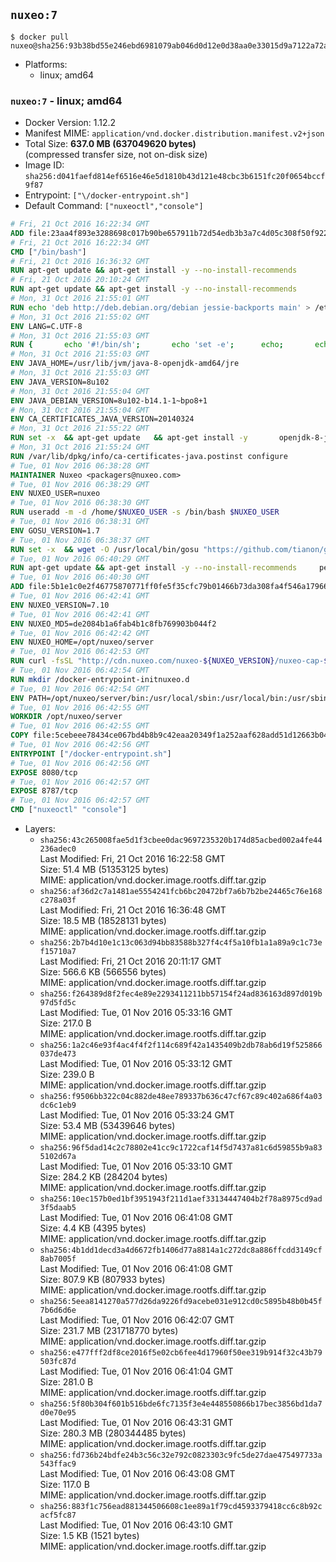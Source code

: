 ## `nuxeo:7`

```console
$ docker pull nuxeo@sha256:93b38bd55e246ebd6981079ab046d0d12e0d38aa0e33015d9a7122a72aa80dfc
```

-	Platforms:
	-	linux; amd64

### `nuxeo:7` - linux; amd64

-	Docker Version: 1.12.2
-	Manifest MIME: `application/vnd.docker.distribution.manifest.v2+json`
-	Total Size: **637.0 MB (637049620 bytes)**  
	(compressed transfer size, not on-disk size)
-	Image ID: `sha256:d041faefd814ef6516e46e5d1810b43d121e48cbc3b6151fc20f0654bccf9f87`
-	Entrypoint: `["\/docker-entrypoint.sh"]`
-	Default Command: `["nuxeoctl","console"]`

```dockerfile
# Fri, 21 Oct 2016 16:22:34 GMT
ADD file:23aa4f893e3288698c017b90be657911b72d54edb3b3a7c4d05c308f50f9228f in / 
# Fri, 21 Oct 2016 16:22:34 GMT
CMD ["/bin/bash"]
# Fri, 21 Oct 2016 16:36:32 GMT
RUN apt-get update && apt-get install -y --no-install-recommends 		ca-certificates 		curl 		wget 	&& rm -rf /var/lib/apt/lists/*
# Fri, 21 Oct 2016 20:10:24 GMT
RUN apt-get update && apt-get install -y --no-install-recommends 		bzip2 		unzip 		xz-utils 	&& rm -rf /var/lib/apt/lists/*
# Mon, 31 Oct 2016 21:55:01 GMT
RUN echo 'deb http://deb.debian.org/debian jessie-backports main' > /etc/apt/sources.list.d/jessie-backports.list
# Mon, 31 Oct 2016 21:55:02 GMT
ENV LANG=C.UTF-8
# Mon, 31 Oct 2016 21:55:03 GMT
RUN { 		echo '#!/bin/sh'; 		echo 'set -e'; 		echo; 		echo 'dirname "$(dirname "$(readlink -f "$(which javac || which java)")")"'; 	} > /usr/local/bin/docker-java-home 	&& chmod +x /usr/local/bin/docker-java-home
# Mon, 31 Oct 2016 21:55:03 GMT
ENV JAVA_HOME=/usr/lib/jvm/java-8-openjdk-amd64/jre
# Mon, 31 Oct 2016 21:55:03 GMT
ENV JAVA_VERSION=8u102
# Mon, 31 Oct 2016 21:55:04 GMT
ENV JAVA_DEBIAN_VERSION=8u102-b14.1-1~bpo8+1
# Mon, 31 Oct 2016 21:55:04 GMT
ENV CA_CERTIFICATES_JAVA_VERSION=20140324
# Mon, 31 Oct 2016 21:55:22 GMT
RUN set -x 	&& apt-get update 	&& apt-get install -y 		openjdk-8-jre-headless="$JAVA_DEBIAN_VERSION" 		ca-certificates-java="$CA_CERTIFICATES_JAVA_VERSION" 	&& rm -rf /var/lib/apt/lists/* 	&& [ "$JAVA_HOME" = "$(docker-java-home)" ]
# Mon, 31 Oct 2016 21:55:24 GMT
RUN /var/lib/dpkg/info/ca-certificates-java.postinst configure
# Tue, 01 Nov 2016 06:38:28 GMT
MAINTAINER Nuxeo <packagers@nuxeo.com>
# Tue, 01 Nov 2016 06:38:29 GMT
ENV NUXEO_USER=nuxeo
# Tue, 01 Nov 2016 06:38:30 GMT
RUN useradd -m -d /home/$NUXEO_USER -s /bin/bash $NUXEO_USER
# Tue, 01 Nov 2016 06:38:31 GMT
ENV GOSU_VERSION=1.7
# Tue, 01 Nov 2016 06:38:37 GMT
RUN set -x 	&& wget -O /usr/local/bin/gosu "https://github.com/tianon/gosu/releases/download/$GOSU_VERSION/gosu-$(dpkg --print-architecture)" 	&& wget -O /usr/local/bin/gosu.asc "https://github.com/tianon/gosu/releases/download/$GOSU_VERSION/gosu-$(dpkg --print-architecture).asc" 	&& export GNUPGHOME="$(mktemp -d)" 	&& gpg --keyserver ha.pool.sks-keyservers.net --recv-keys B42F6819007F00F88E364FD4036A9C25BF357DD4 	&& gpg --batch --verify /usr/local/bin/gosu.asc /usr/local/bin/gosu 	&& rm -r "$GNUPGHOME" /usr/local/bin/gosu.asc 	&& chmod +x /usr/local/bin/gosu 	&& gosu nobody true
# Tue, 01 Nov 2016 06:40:29 GMT
RUN apt-get update && apt-get install -y --no-install-recommends     perl     locales     pwgen     imagemagick     ffmpeg2theora     ufraw     poppler-utils     libreoffice     libwpd-tools     exiftool     ghostscript  && rm -rf /var/lib/apt/lists/*
# Tue, 01 Nov 2016 06:40:30 GMT
ADD file:5b1e1c0e2f46775870771ff0fe5f35cfc79b01466b73da308fa4f546a1796610 in /etc/ImageMagick/policy.xml 
# Tue, 01 Nov 2016 06:42:41 GMT
ENV NUXEO_VERSION=7.10
# Tue, 01 Nov 2016 06:42:41 GMT
ENV NUXEO_MD5=de2084b1a6fab4b1c8fb769903b044f2
# Tue, 01 Nov 2016 06:42:42 GMT
ENV NUXEO_HOME=/opt/nuxeo/server
# Tue, 01 Nov 2016 06:42:53 GMT
RUN curl -fsSL "http://cdn.nuxeo.com/nuxeo-${NUXEO_VERSION}/nuxeo-cap-${NUXEO_VERSION}-tomcat.zip" -o /tmp/nuxeo-distribution-tomcat.zip     && echo "$NUXEO_MD5 /tmp/nuxeo-distribution-tomcat.zip" | md5sum -c -     && mkdir -p /tmp/nuxeo-distribution $(dirname $NUXEO_HOME)     && unzip -q -d /tmp/nuxeo-distribution /tmp/nuxeo-distribution-tomcat.zip     && DISTDIR=$(/bin/ls /tmp/nuxeo-distribution | head -n 1)     && mv /tmp/nuxeo-distribution/$DISTDIR $NUXEO_HOME     && sed -i -e "s/^org.nuxeo.distribution.package.*/org.nuxeo.distribution.package=docker/" $NUXEO_HOME/templates/common/config/distribution.properties     && rm -rf /tmp/nuxeo-distribution*     && chmod +x $NUXEO_HOME/bin/*ctl $NUXEO_HOME/bin/*.sh
# Tue, 01 Nov 2016 06:42:54 GMT
RUN mkdir /docker-entrypoint-initnuxeo.d
# Tue, 01 Nov 2016 06:42:54 GMT
ENV PATH=/opt/nuxeo/server/bin:/usr/local/sbin:/usr/local/bin:/usr/sbin:/usr/bin:/sbin:/bin
# Tue, 01 Nov 2016 06:42:55 GMT
WORKDIR /opt/nuxeo/server
# Tue, 01 Nov 2016 06:42:55 GMT
COPY file:5cebeee78434ce067bd4b8b9c42eaa20349f1a252aaf628add51d12663b04917 in / 
# Tue, 01 Nov 2016 06:42:56 GMT
ENTRYPOINT ["/docker-entrypoint.sh"]
# Tue, 01 Nov 2016 06:42:56 GMT
EXPOSE 8080/tcp
# Tue, 01 Nov 2016 06:42:57 GMT
EXPOSE 8787/tcp
# Tue, 01 Nov 2016 06:42:57 GMT
CMD ["nuxeoctl" "console"]
```

-	Layers:
	-	`sha256:43c265008fae5d1f3cbee0dac9697235320b174d85acbed002a4fe44236adec0`  
		Last Modified: Fri, 21 Oct 2016 16:22:58 GMT  
		Size: 51.4 MB (51353125 bytes)  
		MIME: application/vnd.docker.image.rootfs.diff.tar.gzip
	-	`sha256:af36d2c7a1481ae5554241fcb6bc20472bf7a6b7b2be24465c76e168c278a03f`  
		Last Modified: Fri, 21 Oct 2016 16:36:48 GMT  
		Size: 18.5 MB (18528131 bytes)  
		MIME: application/vnd.docker.image.rootfs.diff.tar.gzip
	-	`sha256:2b7b4d10e1c13c063d94bb83588b327f4c4f5a10fb1a1a89a9c1c73ef15710a7`  
		Last Modified: Fri, 21 Oct 2016 20:11:17 GMT  
		Size: 566.6 KB (566556 bytes)  
		MIME: application/vnd.docker.image.rootfs.diff.tar.gzip
	-	`sha256:f264389d8f2fec4e89e2293411211bb57154f24ad836163d897d019b97d5fd5c`  
		Last Modified: Tue, 01 Nov 2016 05:33:16 GMT  
		Size: 217.0 B  
		MIME: application/vnd.docker.image.rootfs.diff.tar.gzip
	-	`sha256:1a2c46e93f4ac4f4f2f114c689f42a1435409b2db78ab6d19f525866037de473`  
		Last Modified: Tue, 01 Nov 2016 05:33:12 GMT  
		Size: 239.0 B  
		MIME: application/vnd.docker.image.rootfs.diff.tar.gzip
	-	`sha256:f9506bb322c04c882de48ee789337b636c47cf67c89c402a686f4a03dc6c1eb9`  
		Last Modified: Tue, 01 Nov 2016 05:33:24 GMT  
		Size: 53.4 MB (53439646 bytes)  
		MIME: application/vnd.docker.image.rootfs.diff.tar.gzip
	-	`sha256:96f5dad14c2c78802e41cc9c1722caf14f5d7437a81c6d59855b9a835102d67a`  
		Last Modified: Tue, 01 Nov 2016 05:33:10 GMT  
		Size: 284.2 KB (284204 bytes)  
		MIME: application/vnd.docker.image.rootfs.diff.tar.gzip
	-	`sha256:10ec157b0ed1bf3951943f211d1aef33134447404b2f78a8975cd9ad3f5daab5`  
		Last Modified: Tue, 01 Nov 2016 06:41:08 GMT  
		Size: 4.4 KB (4395 bytes)  
		MIME: application/vnd.docker.image.rootfs.diff.tar.gzip
	-	`sha256:4b1dd1decd3a4d6672fb1406d77a8814a1c272dc8a886ffcdd3149cf8ab7005f`  
		Last Modified: Tue, 01 Nov 2016 06:41:08 GMT  
		Size: 807.9 KB (807933 bytes)  
		MIME: application/vnd.docker.image.rootfs.diff.tar.gzip
	-	`sha256:5eea8141270a577d26da9226fd9acebe031e912cd0c5895b48b0b45f7b6d6d6e`  
		Last Modified: Tue, 01 Nov 2016 06:42:07 GMT  
		Size: 231.7 MB (231718770 bytes)  
		MIME: application/vnd.docker.image.rootfs.diff.tar.gzip
	-	`sha256:e477fff2df8ce2016f5e02cb6fee4d17960f50ee319b914f32c43b79503fc87d`  
		Last Modified: Tue, 01 Nov 2016 06:41:04 GMT  
		Size: 281.0 B  
		MIME: application/vnd.docker.image.rootfs.diff.tar.gzip
	-	`sha256:5f80b304f601b516bde6fc7135f3e4e448550866b17bec3856bd1da7d0e70e95`  
		Last Modified: Tue, 01 Nov 2016 06:43:31 GMT  
		Size: 280.3 MB (280344485 bytes)  
		MIME: application/vnd.docker.image.rootfs.diff.tar.gzip
	-	`sha256:fd736b24bdfe24b3c56c32e792c0823303c9fc5de27dae475497733a543ffac9`  
		Last Modified: Tue, 01 Nov 2016 06:43:08 GMT  
		Size: 117.0 B  
		MIME: application/vnd.docker.image.rootfs.diff.tar.gzip
	-	`sha256:883f1c756ead881344506608c1ee89a1f79cd4593379418cc6c8b92cacf5fc87`  
		Last Modified: Tue, 01 Nov 2016 06:43:10 GMT  
		Size: 1.5 KB (1521 bytes)  
		MIME: application/vnd.docker.image.rootfs.diff.tar.gzip
